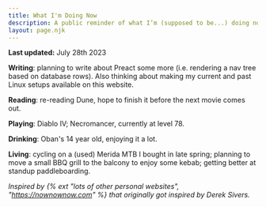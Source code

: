 ```yaml
---
title: What I'm Doing Now
description: A public reminder of what I’m (supposed to be...) doing now.
layout: page.njk
---
```


**Last updated:** July 28th 2023

**Writing**: planning to write about Preact some more (i.e. rendering a nav tree based on database rows). Also thinking about making my current and past Linux setups available on this website.

**Reading**: re-reading Dune, hope to finish it before the next movie comes out.

**Playing**: Diablo IV; Necromancer, currently at level 78.

**Drinking**: Oban's 14 year old, enjoying it a lot.

**Living**: cycling on a (used) Merida MTB I bought in late spring; planning to move a small BBQ grill to the balcony to enjoy some kebab; getting better at standup paddleboarding.

<div class="hr shadow mb1"></div>

_Inspired by {% ext "lots of other personal websites", "https://nownownow.com" %} that originally got inspired by Derek Sivers._
